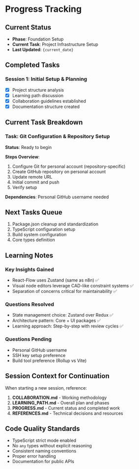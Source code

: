 # Progress Tracking

## Current Status
- **Phase**: Foundation Setup
- **Current Task**: Project Infrastructure Setup
- **Last Updated**: `{current_date}`

## Completed Tasks

### Session 1: Initial Setup & Planning
- [x] Project structure analysis
- [x] Learning path discussion
- [x] Collaboration guidelines established
- [x] Documentation structure created

## Current Task Breakdown

### Task: Git Configuration & Repository Setup
**Status**: Ready to begin

**Steps Overview**:
1. Configure Git for personal account (repository-specific)
2. Create GitHub repository on personal account
3. Update remote URL
4. Initial commit and push
5. Verify setup

**Dependencies**: Personal GitHub username needed

## Next Tasks Queue
1. Package.json cleanup and standardization
2. TypeScript configuration setup
3. Build system configuration
4. Core types definition

## Learning Notes

### Key Insights Gained
- React-Flow uses Zustand (same as n8n) ✅
- Visual node editors leverage CAD-like constraint systems ✅
- Separation of concerns critical for maintainability ✅

### Questions Resolved
- State management choice: Zustand over Redux ✅
- Architecture pattern: Core + UI packages ✅
- Learning approach: Step-by-step with review cycles ✅

### Questions Pending
- Personal GitHub username
- SSH key setup preference
- Build tool preference (Rollup vs Vite)

## Session Context for Continuation
When starting a new session, reference:
1. **COLLABORATION.md** - Working methodology
2. **LEARNING_PATH.md** - Overall plan and phases
3. **PROGRESS.md** - Current status and completed work
4. **REFERENCES.md** - Technical decisions and resources

## Code Quality Standards
- TypeScript strict mode enabled
- No `any` types without explicit reasoning
- Consistent naming conventions
- Proper error handling
- Documentation for public APIs 